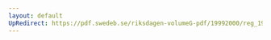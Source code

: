 ```yaml
---
layout: default
UpRedirect: https://pdf.swedeb.se/riksdagen-volumeG-pdf/19992000/reg_19992000/reg_19992000_0344.pdf
---
```

